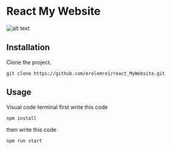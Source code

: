 # React My Website

![alt text](https://github.com/erolemre1/react_MyWebsite/blob/main/my-website.gif)

## Installation
Clone the project.
```
git clone https://github.com/erolemre1/react_MyWebsite.git
```

## Usage
Visual code terminal first write this code
```
npm install

```


then write this code

```
npm run start

```
 

